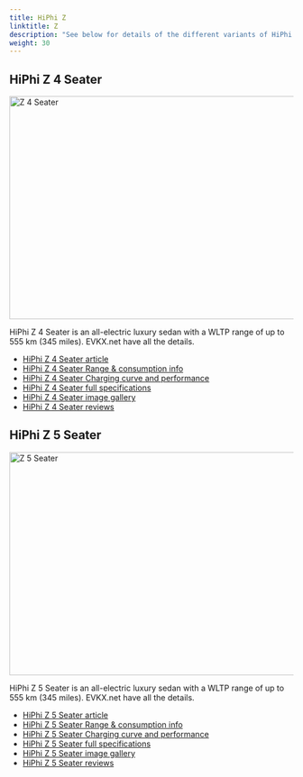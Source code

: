```yaml
---
title: HiPhi Z
linktitle: Z
description: "See below for details of the different variants of HiPhi Z"
weight: 30
---
```

## HiPhi Z 4 Seater

<a href="/models/hiphi/z/z_4_seater/"><img src="https://media.evkx.net/multimedia/models/hiphi/z/z_4_seater/main_1_st.jpg" width="800" height="396" alt="Z 4 Seater" ></a>

HiPhi Z 4 Seater is an all-electric luxury sedan with a WLTP range of up to 555 km (345 miles). EVKX.net have all the details. 

- [HiPhi Z 4 Seater article](/models/hiphi/z/z_4_seater/)
- [HiPhi Z 4 Seater Range & consumption info](/models/hiphi/z/z_4_seater//rangeandconsumption)
- [HiPhi Z 4 Seater Charging curve and performance](/models/hiphi/z/z_4_seater//chargingcurve)
- [HiPhi Z 4 Seater full specifications](/models/hiphi/z/z_4_seater//specifications)
- [HiPhi Z 4 Seater image gallery](/models/hiphi/z/z_4_seater//gallery)
- [HiPhi Z 4 Seater reviews](/models/hiphi/z/z_4_seater//reviews)

## HiPhi Z 5 Seater

<a href="/models/hiphi/z/z_5_seater/"><img src="https://media.evkx.net/multimedia/models/hiphi/z/z_5_seater/main_1_st.jpg" width="800" height="396" alt="Z 5 Seater" ></a>

HiPhi Z 5 Seater is an all-electric luxury sedan with a WLTP range of up to 555 km (345 miles). EVKX.net have all the details. 

- [HiPhi Z 5 Seater article](/models/hiphi/z/z_5_seater/)
- [HiPhi Z 5 Seater Range & consumption info](/models/hiphi/z/z_5_seater//rangeandconsumption)
- [HiPhi Z 5 Seater Charging curve and performance](/models/hiphi/z/z_5_seater//chargingcurve)
- [HiPhi Z 5 Seater full specifications](/models/hiphi/z/z_5_seater//specifications)
- [HiPhi Z 5 Seater image gallery](/models/hiphi/z/z_5_seater//gallery)
- [HiPhi Z 5 Seater reviews](/models/hiphi/z/z_5_seater//reviews)

